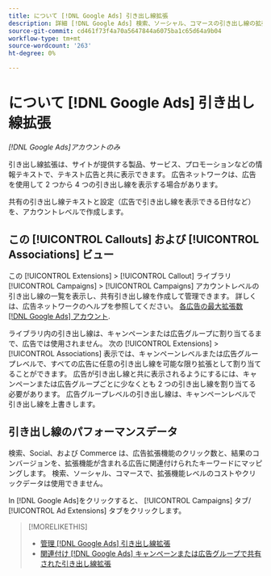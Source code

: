 ```yaml
---
title: について [!DNL Google Ads] 引き出し線拡張
description: 詳細 [!DNL Google Ads] 検索、ソーシャル、コマースの引き出し線の拡張。
source-git-commit: cd461f73f4a70a5647844a6075ba1c65d64a9b04
workflow-type: tm+mt
source-wordcount: '263'
ht-degree: 0%

---
```


# について [!DNL Google Ads] 引き出し線拡張

*[!DNL Google Ads]アカウントのみ*

引き出し線拡張は、サイトが提供する製品、サービス、プロモーションなどの情報テキストで、テキスト広告と共に表示できます。 広告ネットワークは、広告を使用して 2 つから 4 つの引き出し線を表示する場合があります。

共有の引き出し線テキストと設定（広告で引き出し線を表示できる日付など）を、アカウントレベルで作成します。

## この [!UICONTROL Callouts] および [!UICONTROL Associations] ビュー

この [!UICONTROL Extensions] > [!UICONTROL Callout] ライブラリ [!UICONTROL Campaigns] > [!UICONTROL Campaigns] アカウントレベルの引き出し線の一覧を表示し、共有引き出し線を作成して管理できます。 詳しくは、広告ネットワークのヘルプを参照してください。 [各広告の最大拡張数 [!DNL Google Ads] アカウント](https://support.google.com/google-ads/answer/6372658?hl=en).

ライブラリ内の引き出し線は、キャンペーンまたは広告グループに割り当てるまで、広告では使用されません。 次の [!UICONTROL Extensions] > [!UICONTROL Associations] 表示では、キャンペーンレベルまたは広告グループレベルで、すべての広告に任意の引き出し線を可能な限り拡張として割り当てることができます。 広告が引き出し線と共に表示されるようにするには、キャンペーンまたは広告グループごとに少なくとも 2 つの引き出し線を割り当てる必要があります。 広告グループレベルの引き出し線は、キャンペーンレベルで引き出し線を上書きします。

## 引き出し線のパフォーマンスデータ

検索、Social、および Commerce は、広告拡張機能のクリック数と、結果のコンバージョンを、拡張機能が含まれる広告に関連付けられたキーワードにマッピングします。 検索、ソーシャル、コマースで、拡張機能レベルのコストやクリックデータは使用できません。

In [!DNL Google Ads]をクリックすると、 [!UICONTROL Campaigns] タブ/ [!UICONTROL Ad Extensions] タブをクリックします。

>[!MORELIKETHIS]
>
>* [管理 [!DNL Google Ads] 引き出し線拡張](callout-extension-manage.md)
>* [関連付け [!DNL Google Ads] キャンペーンまたは広告グループで共有された引き出し線拡張](callout-extension-associate.md)

